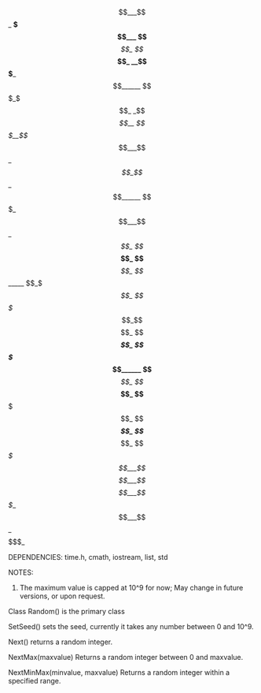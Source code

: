 $$___$$_ __$$$___ $$___$$_ $$___$$_ __$$$___ $$______
$$$_$$$_ _$$_$$__ $$$__$$_ $$___$$_ _$$_$$__ $$______
$$$$$$$_ $$___$$_ $$$$_$$_ $$___$$_ $$___$$_ $$______
$$_$_$$_ $$$$$$$_ $$_$$$$_ $$___$$_ $$$$$$$_ $$______
$$___$$_ $$___$$_ $$__$$$_ $$___$$_ $$___$$_ $$____$_
$$___$$_ $$___$$_ $$___$$_ _$$$$$__ $$___$$_ $$$$$$$_

DEPENDENCIES: time.h, cmath, iostream, list, std

NOTES: 
  1. The maximum value is capped at 10^9 for now; May change in future versions, or upon request.


Class Random() is the primary class

SetSeed() sets the seed, currently it takes any number between 0 and 10^9. 

Next() returns a random integer.

NextMax(maxvalue) Returns a random integer between 0 and maxvalue.

NextMinMax(minvalue, maxvalue) Returns a random integer within a specified range.
